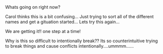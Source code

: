 
Whats going on right now?

Carol thinks this is a bit confusing... Just trying to sort all of the different names and get a gituation started... Lets try this again...

We are getting it!! one step at a time!

Why is this so difficult to intentionally break?? Its so counterintuitive trying to break things and cause conflicts intentionally....ummmm......